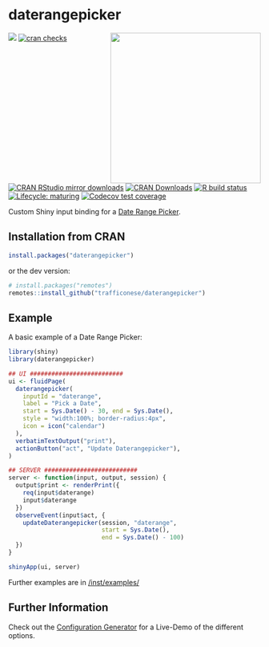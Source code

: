 # daterangepicker

<p align="center">
  <img src="./man/figures/daterangepicker.PNG" align="right" width="300"/>
</p>

<!-- badges: start -->
[![](https://www.r-pkg.org/badges/version/daterangepicker)](https://www.r-pkg.org/pkg/daterangepicker)
[![cran checks](https://badges.cranchecks.info/worst/daterangepicker.svg)](https://cran.r-project.org/web/checks/check_results_daterangepicker.html)
[![CRAN RStudio mirror downloads](https://cranlogs.r-pkg.org/badges/daterangepicker?color=brightgreen)](https://www.r-pkg.org/pkg/daterangepicker)
[![CRAN Downloads](http://cranlogs.r-pkg.org/badges/grand-total/daterangepicker)](https://cranlogs.r-pkg.org/badges/grand-total/daterangepicker)
[![R build status](https://github.com/trafficonese/daterangepicker/workflows/R-CMD-check/badge.svg)](https://github.com/trafficonese/daterangepicker/actions)
[![Lifecycle: maturing](https://img.shields.io/badge/lifecycle-maturing-blue.svg)](https://lifecycle.r-lib.org/articles/stages.html)
[![Codecov test coverage](https://codecov.io/gh/trafficonese/daterangepicker/branch/master/graph/badge.svg)](https://app.codecov.io/gh/trafficonese/daterangepicker?branch=master)
<!-- badges: end -->

Custom Shiny input binding for a [Date Range Picker](https://www.daterangepicker.com/).

## Installation from CRAN

``` r
install.packages("daterangepicker")
```

or the dev version:
``` r
# install.packages("remotes")
remotes::install_github("trafficonese/daterangepicker")
```

## Example

A basic example of a Date Range Picker:

``` r
library(shiny)
library(daterangepicker)

## UI ##########################
ui <- fluidPage(
  daterangepicker(
    inputId = "daterange",
    label = "Pick a Date",
    start = Sys.Date() - 30, end = Sys.Date(),
    style = "width:100%; border-radius:4px",
    icon = icon("calendar")
  ),
  verbatimTextOutput("print"),
  actionButton("act", "Update Daterangepicker"),
)

## SERVER ##########################
server <- function(input, output, session) {
  output$print <- renderPrint({
    req(input$daterange)
    input$daterange
  })
  observeEvent(input$act, {
    updateDaterangepicker(session, "daterange",
                          start = Sys.Date(), 
                          end = Sys.Date() - 100)
  })
}

shinyApp(ui, server)
```

Further examples are in [/inst/examples/](https://github.com/trafficonese/daterangepicker/tree/master/inst/examples)

## Further Information

Check out the [Configuration Generator](https://www.daterangepicker.com/#config) for a Live-Demo of the different options. 

